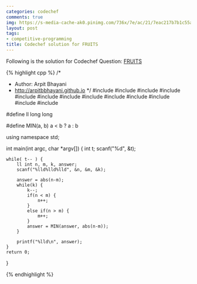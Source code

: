 ```yaml
---
categories: codechef
comments: true
img: https://s-media-cache-ak0.pinimg.com/736x/7e/ac/21/7eac217b7b1c55ab7fd56758e4e181be.jpg
layout: post
tags:
- competitive-programming
title: Codechef solution for FRUITS
---
```


Following is the solution for Codechef Question: [FRUITS](https://www.codechef.com/problems/FRUITS)

{% highlight cpp %}
/*
 *  Author: Arpit Bhayani
 *  http://arpitbbhayani.github.io
 */
#include <cmath>
#include <cstdio>
#include <cstdlib>
#include <climits>
#include <deque>
#include <iostream>
#include <list>
#include <limits>
#include <map>
#include <queue>
#include <set>
#include <stack>
#include <vector>

#define ll long long

#define MIN(a, b) a < b ? a : b

using namespace std;

int main(int argc, char *argv[]) {
    int t;
    scanf("%d", &t);

    while( t-- ) {
        ll int n, m, k, answer;
        scanf("%lld%lld%lld", &n, &m, &k);

        answer = abs(n-m);
        while(k) {
            k--;
            if(n < m) {
                n++;
            }
            else if(n > m) {
                m++;
            }
            answer = MIN(answer, abs(n-m));
        }

        printf("%lld\n", answer);
    }
    return 0;
}

{% endhighlight %}
